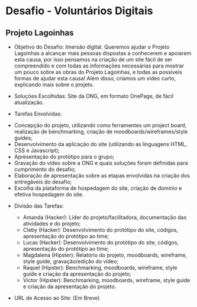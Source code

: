 # Desafio - Voluntários Digitais

## Projeto Lagoinhas

* Objetivo do Desafio: Imersão digital. Queremos ajudar o Projeto Lagoinhas a alcançar mais pessoas dispostas a conhecerem e apoiarem esta causa, por isso pensamos na criação de um site fácil de ser compreendido e com todas as informações necessárias para mostrar um pouco sobre as obras do Projeto Lagoinhas, e todas as possíveis formas de ajudar esta causa! Além disso, criamos um vídeo curto, explicando mais sobre o projeto. 

* Soluções Escolhidas: Site da ONG, em formato OnePage, de fácil atualização.

* Tarefas Envolvidas:
 - Concepção do projeto, utilizando como ferramentes um project board, realização de benchmarking, criação de moodboards/wireframes/style guides;
 - Desenvolvimento da aplicação do site (utilizando as linguagens HTML, CSS e Javascript);
 - Apresentação do protótipo para o grupo;
 - Gravação do vídeo sobre a ONG e quais soluções foram definidas para cumprimento do desafio;
 - Elaboração de apresentação sobre as etapas envolvidas na criação dos entregáveis do desafio;
 - Escolha da plataforma de hospedagem do site, criação de domínio e efetiva hospedagem do site.

* Divisão das Tarefas:
  - Amanda (Hacker): Líder do projeto/facilitadora, documentação das atividades e do projeto;
  - Cleby (Hacker): Desenvolvimento do protótipo do site, códigos, apresentação do protótipo ao time;
  - Lucas (Hacker): Desenvolvimento do protótipo do site, códigos, apresentação do protótipo ao time;
  - Magdalena (Hipster): Relatório do projeto, moodboards, wireframe, style guide, gravação/edição do vídeo;
  - Raquel (Hipster): Benchmarking, moodboards, wireframe, style guide e criação da apresentação do projeto;
  - Victor (Hipster): Benchmarking, moodboards, wireframe, style guide e criação da apresentação do projeto.

* URL de Acesso ao Site: (Em Breve)
  
  

